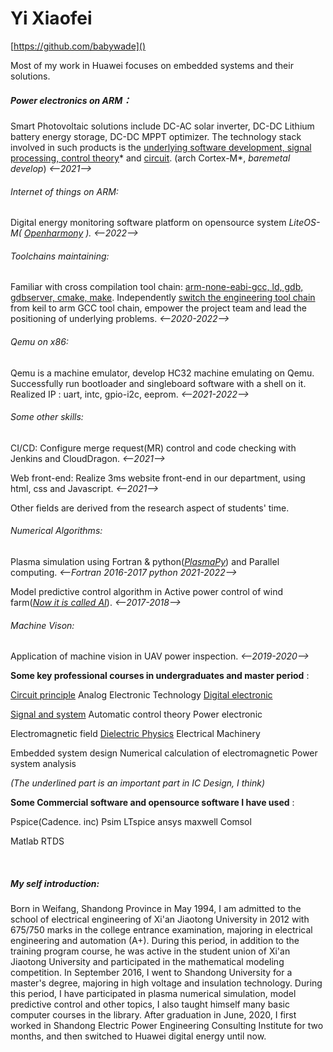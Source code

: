 

# Yi Xiaofei 

[https://github.com/babywade]()

Most of my work in Huawei focuses on embedded systems and their solutions. 

##### Power electronics on ARM：

Smart  Photovoltaic  solutions include DC-AC solar inverter,  DC-DC Lithium battery energy storage, DC-DC MPPT optimizer. The technology stack involved in such products is the <u>underlying software development, signal processing, control theory</u>* and <u>circuit</u>. (arch Cortex-M*, *baremetal develop*) *<--2021-->*

###### Internet of things on ARM:

Digital energy monitoring software platform on opensource system *LiteOS-M( <u>Openharmony</u> ).* *<--2022-->*

###### Toolchains maintaining: 

Familiar with cross compilation tool chain: <u>arm-none-eabi-gcc, ld, gdb, gdbserver, cmake, make</u>. Independently <u>switch the engineering tool chain</u> from keil to arm GCC tool chain, empower the project team and lead the positioning of underlying problems. *<--2020-2022-->*

###### Qemu on x86:

Qemu is a machine emulator, develop HC32 machine emulating on Qemu. Successfully run bootloader and singleboard software  with a shell on it.  Realized IP : uart, intc, gpio-i2c, eeprom. *<--2021-2022-->*

###### Some other skills:

CI/CD:  Configure merge request(MR) control and code checking with Jenkins and CloudDragon. *<--2021-->*

Web front-end: Realize 3ms website front-end in our department, using html, css and Javascript. *<--2021-->*



Other fields are derived from the research aspect of students' time.

###### Numerical Algorithms: 

Plasma simulation using Fortran & python(*<u>PlasmaPy</u>*) and Parallel computing. *<--Fortran 2016-2017 python 2021-2022-->*

Model predictive control algorithm in Active power control of wind farm(*<u>Now it is called AI</u>*). *<--2017-2018-->*

###### Machine Vison:

Application of machine vision in UAV power inspection. *<--2019-2020-->*



**Some key professional courses in undergraduates and master period** :

<u>Circuit principle</u>                         Analog Electronic Technology                   <u>Digital electronic</u>

<u>Signal and system</u>                     Automatic control theory                          Power electronic 

Electromagnetic field                <u>Dielectric Physics</u>                                        Electrical Machinery

Embedded system design    Numerical calculation of electromagnetic    Power system analysis

*(The underlined part is an important part in IC Design, I think)*

**Some Commercial software and opensource software I have used** :

Pspice(Cadence. inc)                Psim                 LTspice                   ansys maxwell                Comsol

Matlab                                        RTDS                

​       





##### My self introduction:

Born in Weifang, Shandong Province in May 1994, I am admitted to the school of electrical engineering of Xi'an Jiaotong University in 2012 with 675/750 marks in the college entrance examination, majoring in electrical engineering and automation (A+). During this period, in addition to the training program course, he was active in the student union of Xi'an Jiaotong University and participated in the mathematical modeling competition. In September 2016, I went to Shandong University for a master's degree, majoring in high voltage and insulation technology. During this period, I have participated in plasma numerical simulation, model predictive control and other topics, I also taught himself many basic computer courses in the library. After graduation in June, 2020, I first worked in Shandong Electric Power Engineering Consulting Institute for two months, and then switched to Huawei digital energy until now.

